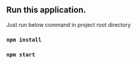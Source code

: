 ## Run this application.

Just run below command in project root directory

### `npm install`
### `npm start`
